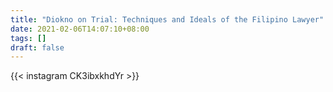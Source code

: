 ```yaml
---
title: "Diokno on Trial: Techniques and Ideals of the Filipino Lawyer"
date: 2021-02-06T14:07:10+08:00
tags: []
draft: false
---
```

{{< instagram CK3ibxkhdYr >}}
